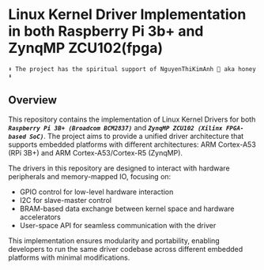 # Linux Kernel Driver Implementation in both Raspberry Pi 3b+ and ZynqMP ZCU102(fpga)
`⬇️ The project has the spiritual support of NguyenThiKimAnh 💌 aka honey ⬇️`
## Overview
This repository contains the implementation of Linux Kernel Drivers for both _**`Raspberry Pi 3B+ (Broadcom BCM2837)`**_ and _**`ZynqMP ZCU102 (Xilinx FPGA-based SoC)`**_. The project aims to provide a unified driver architecture that supports embedded platforms with different architectures: ARM Cortex-A53 (RPi 3B+) and ARM Cortex-A53/Cortex-R5 (ZynqMP).

The drivers in this repository are designed to interact with hardware peripherals and memory-mapped IO, focusing on:
- GPIO control for low-level hardware interaction
- I2C for slave-master control
- BRAM-based data exchange between kernel space and hardware accelerators
- User-space API for seamless communication with the driver
  
This implementation ensures modularity and portability, enabling developers to run the same driver codebase across different embedded platforms with minimal modifications.

